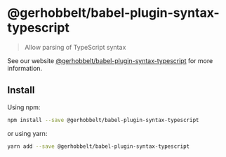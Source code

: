 # @gerhobbelt/babel-plugin-syntax-typescript

> Allow parsing of TypeScript syntax

See our website [@gerhobbelt/babel-plugin-syntax-typescript](https://new.babeljs.io/docs/en/next/babel-plugin-syntax-typescript.html) for more information.

## Install

Using npm:

```sh
npm install --save @gerhobbelt/babel-plugin-syntax-typescript
```

or using yarn:

```sh
yarn add --save @gerhobbelt/babel-plugin-syntax-typescript
```
